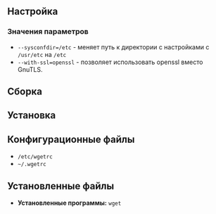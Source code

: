 <pkg :name="'wget'" instsize showsbu2></pkg>

## Настройка

<package-script :package="'wget'" :type="'configure'"></package-script>

### Значения параметров

- `--sysconfdir=/etc` - меняет путь к директории с настройками с `/usr/etc` на `/etc`
- `--with-ssl=openssl` - позволяет использовать openssl вместо GnuTLS.

## Сборка

<package-script :package="'wget'" :type="'build'"></package-script>

## Установка

<package-script :package="'wget'" :type="'install'"></package-script>

## Конфигурационные файлы

- `/etc/wgetrc`
- `~/.wgetrc`

## Установленные файлы

- **Установленные программы:** `wget`

<script>
	new Vue({ el: '#main' })
</script>
